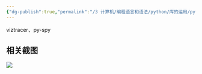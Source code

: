 ```yaml
---
{"dg-publish":true,"permalink":"/3 计算机/编程语言和语法/python/库的运用/python性能分析/","title":"python性能分析"}
---
```



viztracer、py-spy
## 相关截图
![](/img/user/resources/attachments/20230917python性能分析.jpg)